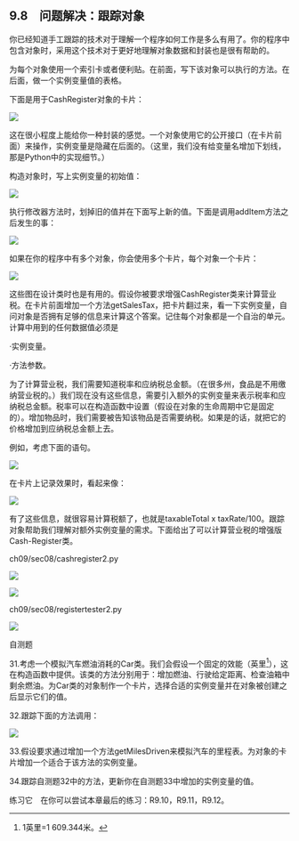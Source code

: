    

## 9.8　问题解决：跟踪对象

你已经知道手工跟踪的技术对于理解一个程序如何工作是多么有用了。你的程序中包含对象时，采用这个技术对于更好地理解对象数据和封装也是很有帮助的。

为每个对象使用一个索引卡或者便利贴。在前面，写下该对象可以执行的方法。在后面，做一个实例变量值的表格。

下面是用于CashRegister对象的卡片：

![](0-Assets/Epubook/程序员编程语言经典合集（计算机科学丛书5册套装），javapython编程语言含经典教材龙书《编译原理》%20(Bruce%20Eckel%20%20Alfred%20V.%20Aho%20%20Monica%20S.%20Lam%20etc.)%20(Z-Library)/images/image07307.jpeg)

这在很小程度上能给你一种封装的感觉。一个对象使用它的公开接口（在卡片前面）来操作，实例变量是隐藏在后面的。（这里，我们没有给变量名增加下划线，那是Python中的实现细节。）

构造对象时，写上实例变量的初始值：

![](../Images/image07308.gif)

执行修改器方法时，划掉旧的值并在下面写上新的值。下面是调用addItem方法之后发生的事：

![](../Images/image07309.gif)

如果在你的程序中有多个对象，你会使用多个卡片，每个对象一个卡片：

![](0-Assets/Epubook/程序员编程语言经典合集（计算机科学丛书5册套装），javapython编程语言含经典教材龙书《编译原理》%20(Bruce%20Eckel%20%20Alfred%20V.%20Aho%20%20Monica%20S.%20Lam%20etc.)%20(Z-Library)/images/image07310.jpeg)

这些图在设计类时也是有用的。假设你被要求增强CashRegister类来计算营业税。在卡片前面增加一个方法getSalesTax，把卡片翻过来，看一下实例变量，自问对象是否拥有足够的信息来计算这个答案。记住每个对象都是一个自治的单元。计算中用到的任何数据值必须是

·实例变量。

·方法参数。

为了计算营业税，我们需要知道税率和应纳税总金额。（在很多州，食品是不用缴纳营业税的。）我们现在没有这些信息，需要引入额外的实例变量来表示税率和应纳税总金额。税率可以在构造函数中设置（假设在对象的生命周期中它是固定的）。增加物品时，我们需要被告知该物品是否需要纳税。如果是的话，就把它的价格增加到应纳税总金额上去。

例如，考虑下面的语句。

![](../Images/image07311.gif)

在卡片上记录效果时，看起来像：

![](0-Assets/Epubook/程序员编程语言经典合集（计算机科学丛书5册套装），javapython编程语言含经典教材龙书《编译原理》%20(Bruce%20Eckel%20%20Alfred%20V.%20Aho%20%20Monica%20S.%20Lam%20etc.)%20(Z-Library)/images/image07312.jpeg)

有了这些信息，就很容易计算税额了，也就是taxableTotal x taxRate/100。跟踪对象帮助我们理解对额外实例变量的需求。下面给出了可以计算营业税的增强版Cash-Register类。

ch09/sec08/cashregister2.py

![](0-Assets/Epubook/程序员编程语言经典合集（计算机科学丛书5册套装），javapython编程语言含经典教材龙书《编译原理》%20(Bruce%20Eckel%20%20Alfred%20V.%20Aho%20%20Monica%20S.%20Lam%20etc.)%20(Z-Library)/images/image07313.jpeg)

![](0-Assets/Epubook/程序员编程语言经典合集（计算机科学丛书5册套装），javapython编程语言含经典教材龙书《编译原理》%20(Bruce%20Eckel%20%20Alfred%20V.%20Aho%20%20Monica%20S.%20Lam%20etc.)%20(Z-Library)/images/image07314.jpeg)

ch09/sec08/registertester2.py

![](0-Assets/Epubook/程序员编程语言经典合集（计算机科学丛书5册套装），javapython编程语言含经典教材龙书《编译原理》%20(Bruce%20Eckel%20%20Alfred%20V.%20Aho%20%20Monica%20S.%20Lam%20etc.)%20(Z-Library)/images/image07315.jpeg)

自测题

31.考虑一个模拟汽车燃油消耗的Car类。我们会假设一个固定的效能（英里[^1]），这在构造函数中提供。该类的方法分别用于：增加燃油、行驶给定距离、检查油箱中剩余燃油。为Car类的对象制作一个卡片，选择合适的实例变量并在对象被创建之后显示它们的值。

32.跟踪下面的方法调用：

![](../Images/image07316.gif)

33.假设要求通过增加一个方法getMilesDriven来模拟汽车的里程表。为对象的卡片增加一个适合于该方法的实例变量。

34.跟踪自测题32中的方法，更新你在自测题33中增加的实例变量的值。

练习它　在你可以尝试本章最后的练习：R9.10，R9.11，R9.12。

[^1]:  1英里=1 609.344米。

[^2]:  1加仑=3.785 41立方分米。
